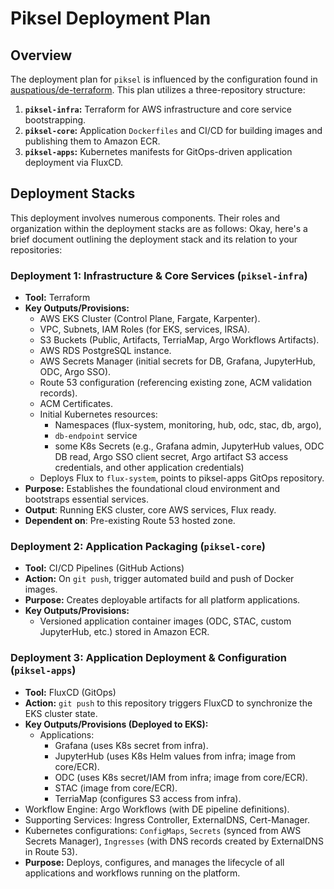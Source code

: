 # Piksel Deployment Plan

## Overview

The deployment plan for `piksel` is influenced by the configuration found in [auspatious/de-terraform](https://github.com/auspatious/de-terraform). This plan utilizes a three-repository structure:

1.  **`piksel-infra`:** Terraform for AWS infrastructure and core service bootstrapping.
2.  **`piksel-core`:** Application `Dockerfiles` and CI/CD for building images and publishing them to Amazon ECR.
3.  **`piksel-apps`:** Kubernetes manifests for GitOps-driven application deployment via FluxCD.

## Deployment Stacks

This deployment involves numerous components. Their roles and organization within the deployment stacks are as follows:
Okay, here's a brief document outlining the deployment stack and its relation to your repositories:

### Deployment 1: Infrastructure & Core Services (`piksel-infra`)

- **Tool:** Terraform
- **Key Outputs/Provisions:**
  - AWS EKS Cluster (Control Plane, Fargate, Karpenter).
  - VPC, Subnets, IAM Roles (for EKS, services, IRSA).
  - S3 Buckets (Public, Artifacts, TerriaMap, Argo Workflows Artifacts).
  - AWS RDS PostgreSQL instance.
  - AWS Secrets Manager (initial secrets for DB, Grafana, JupyterHub, ODC, Argo SSO).
  - Route 53 configuration (referencing existing zone, ACM validation records).
  - ACM Certificates.
  - Initial Kubernetes resources:
    - Namespaces (flux-system, monitoring, hub, odc, stac, db, argo),
    - `db-endpoint` service
    - some K8s Secrets (e.g., Grafana admin, JupyterHub values, ODC DB read, Argo SSO client secret, Argo artifact S3 access credentials, and other application credentials)
  - Deploys Flux to `flux-system`, points to piksel-apps GitOps repository.
- **Purpose:** Establishes the foundational cloud environment and bootstraps essential services.
- **Output**: Running EKS cluster, core AWS services, Flux ready.
- **Dependent on**: Pre-existing Route 53 hosted zone.

### Deployment 2: Application Packaging (`piksel-core`)

- **Tool:** CI/CD Pipelines (GitHub Actions)
- **Action:** On `git push`, trigger automated build and push of Docker images.
- **Purpose:** Creates deployable artifacts for all platform applications.
- **Key Outputs/Provisions:**
  - Versioned application container images (ODC, STAC, custom JupyterHub, etc.) stored in Amazon ECR.

### Deployment 3: Application Deployment & Configuration (`piksel-apps`)

- **Tool:** FluxCD (GitOps)
- **Action:** `git push` to this repository triggers FluxCD to synchronize the EKS cluster state.
- **Key Outputs/Provisions (Deployed to EKS):**
  - Applications:
    - Grafana (uses K8s secret from infra).
    - JupyterHub (uses K8s Helm values from infra; image from core/ECR).
    - ODC (uses K8s secret/IAM from infra; image from core/ECR).
    - STAC (image from core/ECR).
    - TerriaMap (configures S3 access from infra).
- Workflow Engine: Argo Workflows (with DE pipeline definitions).
- Supporting Services: Ingress Controller, ExternalDNS, Cert-Manager.
- Kubernetes configurations: `ConfigMaps`, `Secrets` (synced from AWS Secrets Manager), `Ingresses` (with DNS records created by ExternalDNS in Route 53).
- **Purpose:** Deploys, configures, and manages the lifecycle of all applications and workflows running on the platform.
